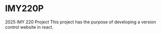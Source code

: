 # IMY220P
2025 IMY 220 Project
This project has the purpose of developing a version control website in react.
